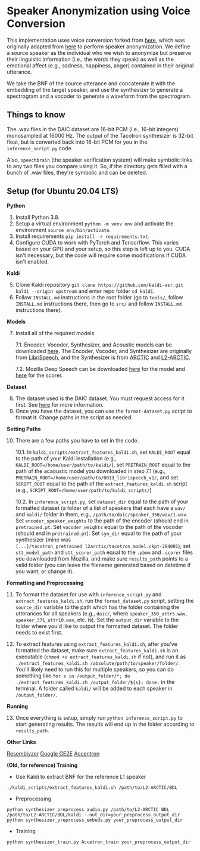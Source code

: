 # Speaker Anonymization using Voice Conversion
This implementation uses voice conversion forked from [here](https://github.com/warisqr007/voice-conversion), which was originally adapted from [here](https://github.com/CorentinJ/Real-Time-Voice-Cloning) to perform speaker anonymization. We define a source speaker as the individual who we wish to anonymize but preserve their linguistic information (i.e., the words they speak) as well as the emotional affect (e.g., sadness, happiness, anger) contained in their original utterance.

We take the BNF of the source utterance and concatenate it with the embedding of the target speaker, and use the synthesizer to generate a spectrogram and a vocoder to generate a waveform from the spectrogram.

## Things to know 
The .wav files in the DAIC dataset are 16-bit PCM (i.e., 16-bit integers) monosampled at 16000 Hz. The output of the Tacotron synthesizer is 32-bit float, but is converted back into 16-bit PCM for you in the `inference_script.py` code.

Also, `speechbrain` (the speaker verification system) will make symbolic links to any two files you compare using it. So, if the directory gets filled with a bunch of .wav files, they're symbolic and can be deleted.

## Setup (for Ubuntu 20.04 LTS)
**Python** 

1. Install Python 3.8.
2. Setup a virtual environment `python -m venv env` and activate the environment `source env/bin/activate`.
3. Install requirements `pip install -r requirements.txt`.
4. Configure CUDA to work with PyTorch and Tensorflow. This varies based on your GPU and your setup, so this step is left up to you. CUDA isn't necessary, but the code will require some modifications if CUDA isn't enabled.

**Kaldi**

5. Clone Kaldi repository `git clone https://github.com/kaldi-asr.git kaldi --origin upstream` and enter repo folder `cd kaldi`.
6. Follow `INSTALL.md` instructions in the root folder (go to `tools/`, follow `INSTALL.md` instructions there, then go to `src/` and follow `INSTALL.md` instructions there).

**Models**

7. Install all of the required models
    
    7.1. Encoder, Vocoder, Synthesizer, and Acoustic models can be downloaded [here](https://drive.google.com/file/d/1HdHqIk3ij2h9m5NqfgWK19OJqEGAgoJv/view?usp=sharing). The Encoder, Vocoder, and Synthesizer are originally from [LibriSpeech](https://www.openslr.org/12), and the Synthesizer is from [ARCTIC](http://www.festvox.org/cmu_arctic/) and [L2-ARCTIC](https://psi.engr.tamu.edu/l2-arctic-corpus/). 
    
    7.2. Mozilla Deep Speech can be downloaded [here](https://github.com/mozilla/DeepSpeech/releases/download/v0.9.3/deepspeech-0.9.3-models.pbmm) for the model and [here](https://github.com/mozilla/DeepSpeech/releases/download/v0.9.3/deepspeech-0.9.3-models.scorer) for the scorer.

**Dataset** 

8. The dataset used is the DAIC dataset. You must request access for it first. See [here](https://dcapswoz.ict.usc.edu/) for more information.
9. Once you have the dataset, you can use the `format-dataset.py` script to format it. Change paths in the script as needed.

**Setting Paths**

10. There are a few paths you have to set in the code.
    
    10.1. In `kaldi_scripts/extract_features_kaldi.sh`, set `KALDI_ROOT` equal to the path of your Kaldi installation (e.g., `KALDI_ROOT=/home/user/path/to/kaldi/`), set `PRETRAIN_ROOT` equal to the path of the acaoustic model you downloaded in step 7.1 (e.g., `PRETRAIN_ROOT=/home/user/path/to/0013_librispeech_v1/`, and set `SCRIPT_ROOT` equal to the path of the `extract_features_kaldi.sh` script (e.g., `SCRIPT_ROOT=/home/user/path/to/kaldi_scripts/`)
   
    10.2. In `inference_script.py`, set `dataset_dir` equal to the path of your formatted dataset (a folder of a list of speakers that each have a `wav/` and `kaldi/` folder in them, e.g., `/path/to/daic/speaker_350/wav/1.wav`. Set `encoder_speaker_weights` to the path of the encoder (should end in `pretrained.pt`. Set `vocoder_weights` equal to the path of the vocoder (should end in `pretrained.pt`). Set `syn_dir` equal to the path of your synthesizer (mine was `[...]/tacotron_pretrained_l2arctic/tacotron_model.ckpt-204001`), set `stt_model_path` and `stt_scorer_path` equal to the `.pbmm` and `.scorer` files you downloaded from Mozilla, and make sure `results_path` points to a valid folder (you can leave the filename generated based on datetime if you want, or change it).

**Formatting and Preprocessing**

11. To format the dataset for use with `inference_script.py` and `extract_features_kaldi.sh`, run the `format_dataset.py` script, setting the `source_dir` variable to the path which has the folder containing the utterances for all speakers (e.g., `daic/`, where `speaker_350_uttr5.wav`, `speaker_371_uttr10.wav`, etc. is). Set the `output_dir` variable to the folder where you'd like to output the formatted dataset. The folder needs to exist first.

12. To extract features using `extract_features_kaldi.sh`, after you've formatted the dataset, make sure `extract_features_kaldi.sh` is an executable (`chmod +x extract_features_kaldi.sh` if not), and run it as `./extract_features_kaldi.sh /absolute/path/to/speaker/folder/`. You'll likely need to run this for multiple speakers, so you can do something like `for s in /output_folder/*; do ./extract_features_kaldi.sh /output_folder/${s}; done;` in the terminal. A folder called `kaldi/` will be added to each speaker in `/output_folder/`.

**Running**

13. Once everything is setup, simply run `python inference_script.py` to start generating results. The results will end up in the folder according to `results_path`.

**Other Links**

[Resemblyzer](https://github.com/resemble-ai/Resemblyzer)
[Google GE2E](https://arxiv.org/pdf/1710.10467.pdf)
[Accentron](https://psi.engr.tamu.edu/wp-content/uploads/2021/10/1-s2.0-S0885230821001029-main.pdf)

**(Old, for reference) Training**

* Use Kaldi to extract BNF for the reference L1 speaker
```
./kaldi_scripts/extract_features_kaldi.sh /path/to/L2-ARCTIC/BDL
```
* Preprocessing
```
python synthesizer_preprocess_audio.py /path/to/L2-ARCTIC BDL /path/to/L2-ARCTIC/BDL/kaldi --out_dir=your_preprocess_output_dir
python synthesizer_preprocess_embeds.py your_preprocess_output_dir
```
* Training
```
python synthesizer_train.py Accetron_train your_preprocess_output_dir
```
